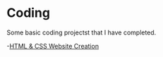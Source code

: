 # Coding
Some basic coding projectst that I have completed.

-[HTML & CSS Website Creation](https://github.com/AnonRon/HTML-CSS-Website-Creation)

